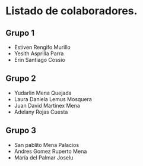 # Listado de colaboradores.

## Grupo 1
- Estiven Rengifo Murillo
- Yesith Asprilla Parra
- Erin Santiago Cossio

## Grupo 2
- Yudarlin Mena Quejada
- Laura Daniela Lemus Mosquera
- Juan David Martinex Mena
- Adelany Rojas Cuesta


## Grupo 3
- San pablito Mena Palacios
- Andres Gomez Ruperto Mena
- María del Palmar Joselu

